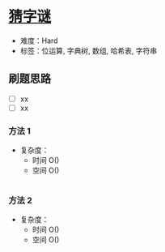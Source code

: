 # [猜字谜](https://leetcode-cn.com/problems/number-of-valid-words-for-each-puzzle/)

- 难度：Hard
- 标签：位运算, 字典树, 数组, 哈希表, 字符串

## 刷题思路

- [ ] xx
- [ ] xx

### 方法 1

- 复杂度：
    - 时间 O()
    - 空间 O()

``` js

```

### 方法 2

- 复杂度：
    - 时间 O()
    - 空间 O()

``` js

```
